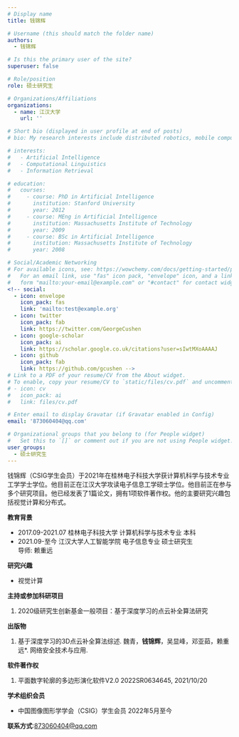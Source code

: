 ```yaml
---
# Display name
title: 钱锦辉

# Username (this should match the folder name)
authors:
  - 钱锦辉

# Is this the primary user of the site?
superuser: false

# Role/position
role: 硕士研究生

# Organizations/Affiliations
organizations:
  - name: 江汉大学
    url: ''

# Short bio (displayed in user profile at end of posts)
# bio: My research interests include distributed robotics, mobile computing and programmable matter.

# interests:
#   - Artificial Intelligence
#   - Computational Linguistics
#   - Information Retrieval

# education:
#   courses:
#     - course: PhD in Artificial Intelligence
#       institution: Stanford University
#       year: 2012
#     - course: MEng in Artificial Intelligence
#       institution: Massachusetts Institute of Technology
#       year: 2009
#     - course: BSc in Artificial Intelligence
#       institution: Massachusetts Institute of Technology
#       year: 2008

# Social/Academic Networking
# For available icons, see: https://wowchemy.com/docs/getting-started/page-builder/#icons
#   For an email link, use "fas" icon pack, "envelope" icon, and a link in the
#   form "mailto:your-email@example.com" or "#contact" for contact widget.
<!-- social:
  - icon: envelope
    icon_pack: fas
    link: 'mailto:test@example.org'
  - icon: twitter
    icon_pack: fab
    link: https://twitter.com/GeorgeCushen
  - icon: google-scholar
    icon_pack: ai
    link: https://scholar.google.co.uk/citations?user=sIwtMXoAAAAJ
  - icon: github
    icon_pack: fab
    link: https://github.com/gcushen -->
# Link to a PDF of your resume/CV from the About widget.
# To enable, copy your resume/CV to `static/files/cv.pdf` and uncomment the lines below.
# - icon: cv
#   icon_pack: ai
#   link: files/cv.pdf

# Enter email to display Gravatar (if Gravatar enabled in Config)
email: '873060404@qq.com'

# Organizational groups that you belong to (for People widget)
#   Set this to `[]` or comment out if you are not using People widget.
user_groups:
  - 硕士研究生
---
```


钱锦辉（CSIG学生会员）于2021年在桂林电子科技大学获计算机科学与技术专业工学学士学位。他目前正在江汉大学攻读电子信息工学硕士学位。他目前正在参与多个研究项目。他已经发表了1篇论文，拥有1项软件著作权。他的主要研究兴趣包括视觉计算和分布式。

**教育背景**
 - 2017.09-2021.07 桂林电子科技大学 计算机科学与技术专业 本科
 - 2021.09-至今 江汉大学人工智能学院 电子信息专业 硕士研究生
<br>            导师: 赖重远

**研究兴趣**
 - 视觉计算

**主持或参加科研项目**
 1. 2020级研究生创新基金一般项目：基于深度学习的点云补全算法研究

**出版物**

 1. 基于深度学习的3D点云补全算法综述. 魏青，**钱锦辉**，吴显峰，邓亚茹，赖重远*. 网络安全技术与应用.

**软件著作权**

 1. 平面数字轮廓的多边形演化软件V2.0 2022SR0634645, 2021/10/20

**学术组织会员**

 - 中国图像图形学学会（CSIG）学生会员 2022年5月至今

**联系方式**:873060404@qq.com


